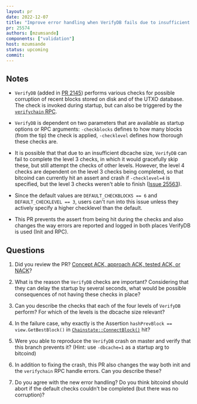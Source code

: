 ```yaml
---
layout: pr
date: 2022-12-07
title: "Improve error handling when VerifyDB fails due to insufficient dbcache"
pr: 25574
authors: [mzumsande]
components: ["validation"]
host: mzumsande
status: upcoming
commit:
---
```


## Notes
- `VerifyDB` (added in [PR 2145](https://github.com/bitcoin/bitcoin/pull/2145))
performs various checks for possible corruption of recent blocks stored on disk
and of the UTXO database. The check is invoked during startup, but can also be
triggered by the [`verifychain` RPC](https://developer.bitcoin.org/reference/rpc/verifychain.html).

- `VerifyDB` is dependent on two parameters that are available as startup options
or RPC arguments: `-checkblocks` defines to how many blocks (from the tip) the
check is applied, `-checklevel` defines how thorough these checks are.

- It is possible that that due to an insufficient dbcache size, `VerifyDB` can fail
to complete the level 3 checks, in which it would gracefully skip these, but still
attempt the checks of other levels.
However, the level 4 checks are dependent on the level 3 checks being completed,
so that bitcoind can currently hit an assert and crash if `-checklevel=4` is
specified, but the level 3 checks weren't able to finish
([Issue 25563](https://github.com/bitcoin/bitcoin/issues/25563)).

- Since the default values are  `DEFAULT_CHECKBLOCKS == 6` and `DEFAULT_CHECKLEVEL == 3`,
users can't run into this issue unless they actively specify a higher checklevel
than the default.

- This PR prevents the assert from being hit during the checks and also changes
the way errors are reported and logged in both places VerifyDB is used (Init and RPC).


## Questions
1. Did you review the PR? [Concept ACK, approach ACK, tested ACK, or NACK](https://github.com/bitcoin/bitcoin/blob/master/CONTRIBUTING.md#peer-review)?

1. What is the reason the `VerifyDB` checks are important? Considering that they
can delay the startup by several seconds, what would be possible consequences of not
having these checks in place?

1. Can you describe the checks that each of the four levels of `VerifyDB` perform?
For which of the levels is the dbcache size relevant?

1. In the failure case, why exactly is the Assertion `hashPrevBlock == view.GetBestBlock()`
in [`Chainstate::ConnectBlock()`](https://github.com/bitcoin/bitcoin/blob/fe8d15c907d0ca170ce171e7655f9c7cd4a0194f/src/validation.cpp#L2023) hit?

1. Were you able to reproduce the `VerifyDB` crash on master and verify that
this branch prevents it? (Hint: use `-dbcache=1` as a startup arg to bitcoind)

1. In addition to fixing the crash, this PR also changes the way both
init and the `verifychain` RPC handle errors. Can you describe these?

1. Do you agree with the new error handling? Do you think bitcoind should abort if
the default checks couldn't be completed (but there was no corruption)?

<!-- TODO: After meeting, uncomment and add meeting log between the irc tags
## Meeting Log

{% irc %}
{% endirc %}
-->
